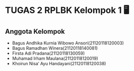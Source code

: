 # TUGAS 2 RPLBK Kelompok 1 🖥️
## Anggota Kelompok
- Bagus Andhika Kurnia Wibowo Ansori(21120118120003)
- Bagus Ramadhan Winera(21120118140081)
- Firsta Adi Pradana(21120118130059)
- Muhamad Irham Maulana(21120118120019)
- Khoirun Nisa’ Ayu Handayani(21120118120038)
